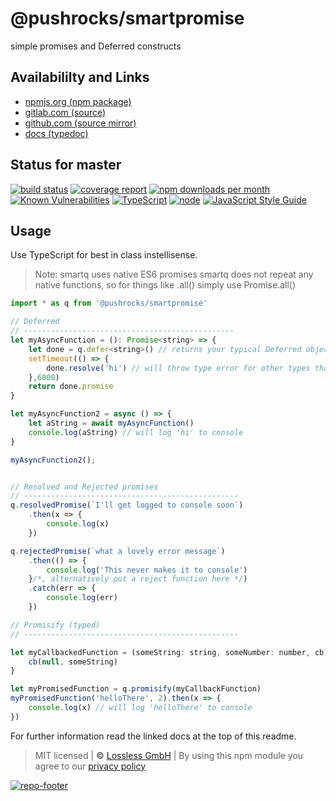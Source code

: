 # @pushrocks/smartpromise
simple promises and Deferred constructs

## Availabililty and Links
* [npmjs.org (npm package)](https://www.npmjs.com/package/@pushrocks/smartpromise)
* [gitlab.com (source)](https://gitlab.com/pushrocks/smartpromise)
* [github.com (source mirror)](https://github.com/pushrocks/smartpromise)
* [docs (typedoc)](https://pushrocks.gitlab.io/smartpromise/)

## Status for master
[![build status](https://gitlab.com/pushrocks/smartpromise/badges/master/build.svg)](https://gitlab.com/pushrocks/smartpromise/commits/master)
[![coverage report](https://gitlab.com/pushrocks/smartpromise/badges/master/coverage.svg)](https://gitlab.com/pushrocks/smartpromise/commits/master)
[![npm downloads per month](https://img.shields.io/npm/dm/@pushrocks/smartpromise.svg)](https://www.npmjs.com/package/@pushrocks/smartpromise)
[![Known Vulnerabilities](https://snyk.io/test/npm/@pushrocks/smartpromise/badge.svg)](https://snyk.io/test/npm/@pushrocks/smartpromise)
[![TypeScript](https://img.shields.io/badge/TypeScript->=%203.x-blue.svg)](https://nodejs.org/dist/latest-v10.x/docs/api/)
[![node](https://img.shields.io/badge/node->=%2010.x.x-blue.svg)](https://nodejs.org/dist/latest-v10.x/docs/api/)
[![JavaScript Style Guide](https://img.shields.io/badge/code%20style-prettier-ff69b4.svg)](https://prettier.io/)

## Usage

Use TypeScript for best in class instellisense.

> Note: smartq uses native ES6 promises
> smartq does not repeat any native functions, so for things like .all() simply use Promise.all()

```javascript
import * as q from '@pushrocks/smartpromise'

// Deferred
// -----------------------------------------------
let myAsyncFunction = (): Promise<string> => {
    let done = q.defer<string>() // returns your typical Deferred object
    setTimeout(() => {
        done.resolve('hi') // will throw type error for other types than string as argument ;)
    },6000)
    return done.promise
}

let myAsyncFunction2 = async () => {
    let aString = await myAsyncFunction()
    console.log(aString) // will log 'hi' to console
}

myAsyncFunction2();


// Resolved and Rejected promises
// ------------------------------------------------
q.resolvedPromise(`I'll get logged to console soon`)
    .then(x => {
        console.log(x)
    })

q.rejectedPromise(`what a lovely error message`)
    .then(() => {
        console.log('This never makes it to console')
    }/*, alternatively put a reject function here */)
    .catch(err => {
        console.log(err)
    })

// Promisify (typed)
// ------------------------------------------------

let myCallbackedFunction = (someString: string, someNumber: number, cb) => {
    cb(null, someString)
}

let myPromisedFunction = q.promisify(myCallbackFunction)
myPromisedFunction('helloThere', 2).then(x => {
    console.log(x) // will log 'helloThere' to console
})
```

For further information read the linked docs at the top of this readme.

> MIT licensed | **&copy;** [Lossless GmbH](https://lossless.gmbh)
| By using this npm module you agree to our [privacy policy](https://lossless.gmbH/privacy.html)

[![repo-footer](https://pushrocks.gitlab.io/assets/repo-footer.svg)](https://maintainedby.lossless.com)
